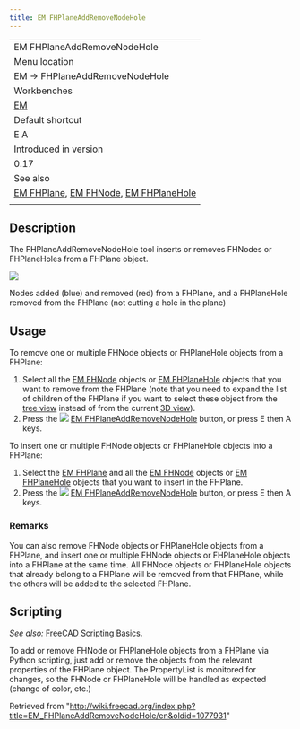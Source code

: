 ```yaml
---
title: EM FHPlaneAddRemoveNodeHole
---
```


|                                                                                                                                 |
| ------------------------------------------------------------------------------------------------------------------------------- |
| EM FHPlaneAddRemoveNodeHole                                                                                                     |
| Menu location                                                                                                                   |
| EM → FHPlaneAddRemoveNodeHole                                                                                                   |
| Workbenches                                                                                                                     |
| [EM](/EM_Workbench "EM Workbench")                                                                                              |
| Default shortcut                                                                                                                |
| E A                                                                                                                             |
| Introduced in version                                                                                                           |
| 0.17                                                                                                                            |
| See also                                                                                                                        |
| [EM FHPlane](/EM_FHPlane "EM FHPlane"), [EM FHNode](/EM_FHNode "EM FHNode"), [EM FHPlaneHole](/EM_FHPlaneHole "EM FHPlaneHole") |
|                                                                                                                                 |

## Description

The FHPlaneAddRemoveNodeHole tool inserts or removes FHNodes or FHPlaneHoles from a FHPlane object.

![](/images/EM_FHPlaneAddRemoveNodeHole_Example.png)

Nodes added (blue) and removed (red) from a FHPlane, and a FHPlaneHole removed from the FHPlane (not cutting a hole in the plane)

## Usage

To remove one or multiple FHNode objects or FHPlaneHole objects from a FHPlane:

1. Select all the [EM FHNode](/EM_FHNode "EM FHNode") objects or [EM FHPlaneHole](/EM_FHPlaneHole "EM FHPlaneHole") objects that you want to remove from the FHPlane (note that you need to expand the list of children of the FHPlane if you want to select these object from the [tree view](/Tree_view "Tree view") instead of from the current [3D view](/3D_view "3D view")).
2. Press the ![](/images/EM_FHPlaneAddRemoveNodeHole.svg) [EM FHPlaneAddRemoveNodeHole](/EM_FHPlaneAddRemoveNodeHole "EM FHPlaneAddRemoveNodeHole") button, or press E then A keys.

To insert one or multiple FHNode objects or FHPlaneHole objects into a FHPlane:

1. Select the [EM FHPlane](/EM_FHPlane "EM FHPlane") and all the [EM FHNode](/EM_FHNode "EM FHNode") objects or [EM FHPlaneHole](/EM_FHPlaneHole "EM FHPlaneHole") objects that you want to insert in the FHPlane.
2. Press the ![](/images/EM_FHPlaneAddRemoveNodeHole.svg) [EM FHPlaneAddRemoveNodeHole](/EM_FHPlaneAddRemoveNodeHole "EM FHPlaneAddRemoveNodeHole") button, or press E then A keys.

### Remarks

You can also remove FHNode objects or FHPlaneHole objects from a FHPlane, and insert one or multiple FHNode objects or FHPlaneHole objects into a FHPlane at the same time. All FHNode objects or FHPlaneHole objects that already belong to a FHPlane will be removed from that FHPlane, while the others will be added to the selected FHPlane.

## Scripting

_See also:_ [FreeCAD Scripting Basics](/FreeCAD_Scripting_Basics "FreeCAD Scripting Basics").

To add or remove FHNode or FHPlaneHole objects from a FHPlane via Python scripting, just add or remove the objects from the relevant properties of the FHPlane object. The PropertyList is monitored for changes, so the FHNode or FHPlaneHole will be handled as expected (change of color, etc.)

Retrieved from "<http://wiki.freecad.org/index.php?title=EM_FHPlaneAddRemoveNodeHole/en&oldid=1077931>"
